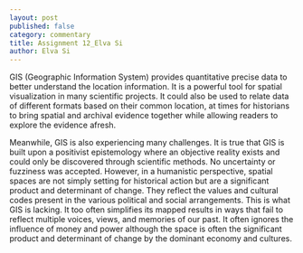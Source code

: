 ```yaml
---
layout: post
published: false
category: commentary
title: Assignment 12_Elva Si
author: Elva Si
---
```

GIS (Geographic Information System) provides quantitative precise data to better understand the location information. It is a powerful tool for spatial visualization in many scientific projects. It could also be used to relate data of different formats based on their common location, at times for historians to bring spatial and archival evidence together while allowing readers to explore the evidence afresh. 

Meanwhile, GIS is also experiencing many challenges. It is true that GIS is built upon a positivist epistemology where an objective reality exists and could only be discovered through scientific methods. No uncertainty or fuzziness was accepted. However, in a humanistic perspective, spatial spaces are not simply setting for historical action but are a significant product and determinant of change. They reflect the values and cultural codes present in the various political and social arrangements. This is what GIS is lacking. It too often simplifies its mapped results in ways that fail to reflect multiple voices, views, and memories of our past. It often ignores the influence of money and power although the space is often the significant product and determinant of change by the dominant economy and cultures.
